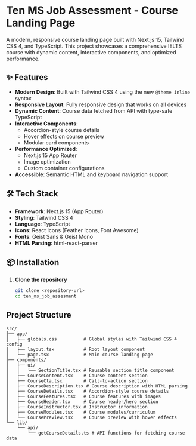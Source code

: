 # Ten MS Job Assessment - Course Landing Page

A modern, responsive course landing page built with Next.js 15, Tailwind CSS 4, and TypeScript. This project showcases a comprehensive IELTS course with dynamic content, interactive components, and optimized performance.

## ✨ Features

-   **Modern Design**: Built with Tailwind CSS 4 using the new `@theme inline` syntax
-   **Responsive Layout**: Fully responsive design that works on all devices
-   **Dynamic Content**: Course data fetched from API with type-safe TypeScript
-   **Interactive Components**:
    -   Accordion-style course details
    -   Hover effects on course preview
    -   Modular card components
-   **Performance Optimized**:
    -   Next.js 15 App Router
    -   Image optimization
    -   Custom container configurations
-   **Accessible**: Semantic HTML and keyboard navigation support

## 🛠️ Tech Stack

-   **Framework**: Next.js 15 (App Router)
-   **Styling**: Tailwind CSS 4
-   **Language**: TypeScript
-   **Icons**: React Icons (Feather Icons, Font Awesome)
-   **Fonts**: Geist Sans & Geist Mono
-   **HTML Parsing**: html-react-parser

## 📦 Installation

1. **Clone the repository**
    ```bash
    git clone <repository-url>
    cd ten_ms_job_assesment
    ```

## Project Structure

```
src/
├── app/
│   ├── globals.css          # Global styles with Tailwind CSS 4 config
│   ├── layout.tsx           # Root layout component
│   └── page.tsx             # Main course landing page
├── components/
│   ├── ui/
│   │   └── SectionTitle.tsx # Reusable section title component
│   ├── CourseContent.tsx    # Course content section
│   ├── CourseCta.tsx        # Call-to-action section
│   ├── CourseDescription.tsx # Course description with HTML parsing
│   ├── CourseDetails.tsx    # Accordion-style course details
│   ├── CourseFeatures.tsx   # Course features with images
│   ├── CourseHeader.tsx     # Course header/hero section
│   ├── CourseInstructor.tsx # Instructor information
│   ├── CourseModules.tsx    # Course modules/curriculum
│   └── CoursePreview.tsx    # Course preview with hover effects
└── lib/
    └── api/
        └── getCourseDetails.ts # API functions for fetching course data
```
